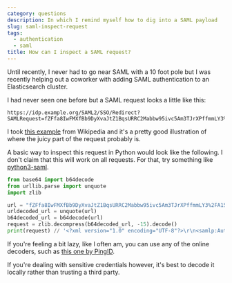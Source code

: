 ```yaml
---
category: questions
description: In which I remind myself how to dig into a SAML payload
slug: saml-inspect-request
tags:
  - authentication
  - saml
title: How can I inspect a SAML request?
---
```

Until recently, I never had to go near SAML with a 10 foot pole but I was recently helping out a coworker with adding SAML authentication to an Elasticsearch cluster.

I had never seen one before but a SAML request looks a little like this:

```text
https://idp.example.org/SAML2/SSO/Redirect?SAMLRequest=fZFfa8IwFMXfBb9DyXvaJtZ1BqsURRC2Mabbw95ivc5Am3TJrXPffmmLY3%2FA15Pzuyf33On8XJXBCaxTRmeEhTEJQBdmr%2FRbRp63K3pL5rPhYOpkVdYib%2FCon%2BC9AYfDQRB4WDvRvWWksVoY6ZQTWlbgBBZik9%2FfCR7GorYGTWFK8pu6DknnwKL%2FWEetlxmR8sBHbHJDWZqOKGdsRJM0kfQAjCUJ43KX8s78ctnIz%2Blp5xpYa4dSo1fjOKGM03i8jSeCMzGevHa2%2FBK5MNo1FdgN2JMqPLmHc0b6WTmiVbsGoTf5qv66Zq2t60x0wXZ2RKydiCJXh3CWVV1CWJgqanfl0%2Bin8xutxYOvZL18NKUqPlvZR5el%2BVhYkAgZQdsA6fWVsZXE63W2itrTQ2cVaKV2CjSSqL1v9P%2FAXv4C
```

I took [this example](https://en.wikipedia.org/wiki/SAML_2.0) from Wikipedia and it's a pretty good illustration of where the juicy part of the request probably is.

A basic way to inspect this request in Python would look like the following. I don't claim that this will work on all requests. For that, try something like [python3-saml](https://github.com/onelogin/python3-saml).

```python
from base64 import b64decode
from urllib.parse import unquote
import zlib

url = "fZFfa8IwFMXfBb9DyXvaJtZ1BqsURRC2Mabbw95ivc5Am3TJrXPffmmLY3%2FA15Pzuyf33On8XJXBCaxTRmeEhTEJQBdmr%2FRbRp63K3pL5rPhYOpkVdYib%2FCon%2BC9AYfDQRB4WDvRvWWksVoY6ZQTWlbgBBZik9%2FfCR7GorYGTWFK8pu6DknnwKL%2FWEetlxmR8sBHbHJDWZqOKGdsRJM0kfQAjCUJ43KX8s78ctnIz%2Blp5xpYa4dSo1fjOKGM03i8jSeCMzGevHa2%2FBK5MNo1FdgN2JMqPLmHc0b6WTmiVbsGoTf5qv66Zq2t60x0wXZ2RKydiCJXh3CWVV1CWJgqanfl0%2Bin8xutxYOvZL18NKUqPlvZR5el%2BVhYkAgZQdsA6fWVsZXE63W2itrTQ2cVaKV2CjSSqL1v9P%2FAXv4C"
urldecoded_url = unquote(url)
b64decoded_url = b64decode(url)
request = zlib.decompress(b64decoded_url, -15).decode()
print(request) // '<?xml version="1.0" encoding="UTF-8"?>\r\n<samlp:AuthnRequest\r\n  xmlns:samlp="urn:oasis:names:tc:SAML:2.0:protocol"\r\n  xmlns:saml="urn:oasis:names:tc:SAML:2.0:assertion"\r\n  ID="aaf23196-1773-2113-474a-fe114412ab72"\r\n  Version="2.0"\r\n  IssueInstant="2004-12-05T09:21:59Z"\r\n  AssertionConsumerServiceIndex="0"\r\n  AttributeConsumingServiceIndex="0">\r\n  <saml:Issuer>https://sp.example.com/SAML2</saml:Issuer>\r\n  <samlp:NameIDPolicy\r\n    AllowCreate="true"\r\n    Format="urn:oasis:names:tc:SAML:2.0:nameid-format:transient"/>\r\n</samlp:AuthnRequest>\r\n'
```

If you're feeling a bit lazy, like I often am, you can use any of the online decoders, such as [this one by PingID](https://developer.pingidentity.com/en/tools/saml-decoder.html).

If you're dealing with sensitive credentials however, it's best to decode it locally rather than trusting a third party.
